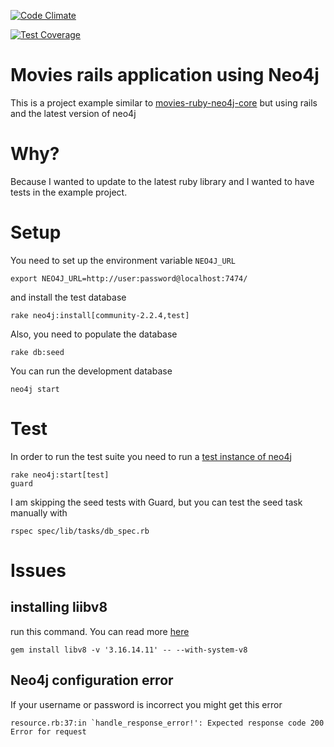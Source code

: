 [![Code Climate](https://codeclimate.com/github/framallo/movies-with-neo4j/badges/gpa.svg)](https://codeclimate.com/github/framallo/movies-with-neo4j)

[![Test Coverage](https://codeclimate.com/github/framallo/movies-with-neo4j/badges/coverage.svg)](https://codeclimate.com/github/framallo/movies-with-neo4j/coverage)


# Movies rails application using Neo4j

This is a project example similar to [movies-ruby-neo4j-core](https://github.com/neo4j-examples/movies-ruby-neo4j-core) but using rails and the latest version of neo4j

# Why?

Because I wanted to update to the latest ruby library and I wanted to have tests in the example project.


# Setup

You need to set up the environment variable `NEO4J_URL`

    export NEO4J_URL=http://user:password@localhost:7474/

and install the test database

    rake neo4j:install[community-2.2.4,test]

Also, you need to populate the database

    rake db:seed

You can run the development database

    neo4j start

# Test

In order to run the test suite you need to run a [test instance of neo4j](https://github.com/neo4jrb/neo4j/wiki/How-To-Test)

    rake neo4j:start[test]
    guard

I am skipping the seed tests with Guard, but you can test the seed task manually with

    rspec spec/lib/tasks/db_spec.rb



# Issues

## installing liibv8

run this command. You can read more [here](https://github.com/cowboyd/libv8/issues/169)

    gem install libv8 -v '3.16.14.11' -- --with-system-v8

## Neo4j configuration error

If your username or password is incorrect you might get this error

    resource.rb:37:in `handle_response_error!': Expected response code 200 Error for request

